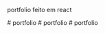 portfolio feito em react

#   p o r t f o l i o  
 #   p o r t f o l i o  
 #   p o r t f o l i o  
 